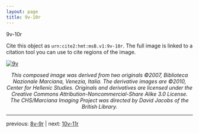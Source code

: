```yaml
---
layout: page
title: 9v-10r
---
```


9v-10r

Cite this object as `urn:cite2:hmt:msB.v1:9v-10r`. The full image is linked to a citation tool you can use to cite regions of the image.

[![9v](http://www.homermultitext.org/iipsrv?IIIF=/project/homer/pyramidal/deepzoom/hmt/vbbifolio/v1/vb_9v_10r.tif/full/800,/0/default.jpg)](http://www.homermultitext.org/ict2/?urn=urn:cite2:hmt:vbbifolio.v1:vb_9v_10r) 

<p style="text-align: center; font-style: italic;">This composed image was derived from two originals ©2007, Biblioteca Nazionale Marciana, Venezia, Italia. The derivative images are ©2010, Center for Hellenic Studies. Originals and derivatives are licensed under the Creative Commons Attribution-Noncommercial-Share Alike 3.0 License. The CHS/Marciana Imaging Project was directed by David Jacobs of the British Library.</p>

---

previous: [8v-9r](../8v-9r/) | next: [10v-11r](../10v-11r/)